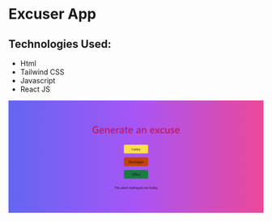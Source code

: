 # Excuser App
## Technologies Used:
- Html
- Tailwind CSS
- Javascript
- React JS

![screenshot](./Screenshot1.png)
